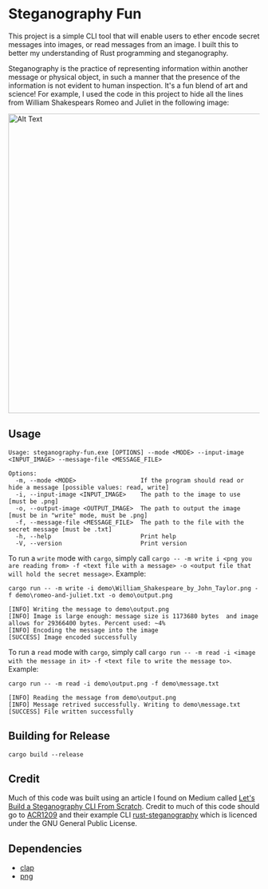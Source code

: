 # Steganography Fun

This project is a simple CLI tool that will enable users to ether encode secret messages into images, or read messages from an image. I built this to better my understanding of Rust programming and steganography.

Steganography is the practice of representing information within another message or physical object, in such a manner that the presence of the information is not evident to human inspection. It's a fun blend of art and science! For example, I used the code in this project to hide all the lines from William Shakespears Romeo and Juliet in the following image:

<img src="demo\output.png" alt="Alt Text" width="600"/>

## Usage
```
Usage: steganography-fun.exe [OPTIONS] --mode <MODE> --input-image <INPUT_IMAGE> --message-file <MESSAGE_FILE>

Options:
  -m, --mode <MODE>                  If the program should read or hide a message [possible values: read, write]
  -i, --input-image <INPUT_IMAGE>    The path to the image to use [must be .png]
  -o, --output-image <OUTPUT_IMAGE>  The path to output the image [must be in "write" mode, must be .png]
  -f, --message-file <MESSAGE_FILE>  The path to the file with the secret message [must be .txt]
  -h, --help                         Print help
  -V, --version                      Print version
```
To run a `write` mode with `cargo`, simply call `cargo -- -m write i <png you are reading from> -f <text file with a message> -o <output file that will hold the secret message>`. Example:
```
cargo run -- -m write -i demo\William_Shakespeare_by_John_Taylor.png -f demo\romeo-and-juliet.txt -o demo\output.png

[INFO] Writing the message to demo\output.png
[INFO] Image is large enough: message size is 1173680 bytes  and image allows for 29366400 bytes. Percent used: ~4%
[INFO] Encoding the message into the image
[SUCCESS] Image encoded successfully
```

To run a `read` mode with `cargo`, simply call `cargo run -- -m read -i <image with the message in it> -f <text file to write the message to>`. Example:
```
cargo run -- -m read -i demo\output.png -f demo\message.txt

[INFO] Reading the message from demo\output.png
[INFO] Message retrived successfully. Writing to demo\message.txt
[SUCCESS] File written successfully
```

## Building for Release
```
cargo build --release
```

## Credit

Much of this code was built using an article I found on Medium called [Let's Build a Steganography CLI From Scratch](https://betterprogramming.pub/lets-build-an-steganography-cli-from-scratch-f91e80de595c). Credit to much of this code should go to [ACR1209](https://github.com/ACR1209) and their example CLI [rust-steganography](https://github.com/ACR1209/rust-steganography) which is licenced under the GNU General Public License.

## Dependencies
* [clap](https://crates.io/crates/clap)
* [png](https://crates.io/crates/png)